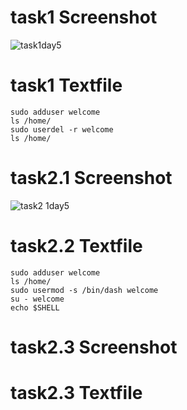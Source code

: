 


# task1 Screenshot
![task1day5](https://user-images.githubusercontent.com/85029049/120834775-1e048d80-c581-11eb-88ca-385c164f7203.png)










# task1 Textfile
```
sudo adduser welcome
ls /home/
sudo userdel -r welcome
ls /home/
```


# task2.1 Screenshot
![task2 1day5](https://user-images.githubusercontent.com/85029049/120835222-aa16b500-c581-11eb-99f1-4dc3f0447f8c.png)




# task2.2 Textfile
```
sudo adduser welcome
ls /home/
sudo usermod -s /bin/dash welcome
su - welcome
echo $SHELL
```



# task2.3 Screenshot 



# task2.3 Textfile




